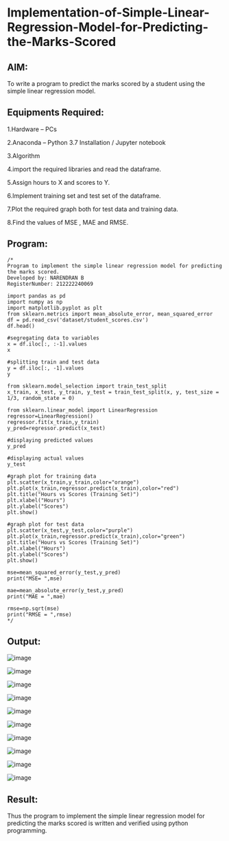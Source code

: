 # Implementation-of-Simple-Linear-Regression-Model-for-Predicting-the-Marks-Scored
## AIM:

To write a program to predict the marks scored by a student using the simple linear regression model.

## Equipments Required:

1.Hardware – PCs
 
2.Anaconda – Python 3.7 Installation / Jupyter notebook

3.Algorithm

4.import the required libraries and read the dataframe.

5.Assign hours to X and scores to Y.

6.Implement training set and test set of the dataframe.

7.Plot the required graph both for test data and training data.

8.Find the values of MSE , MAE and RMSE.

## Program:
```
/*
Program to implement the simple linear regression model for predicting the marks scored.
Developed by: NARENDRAN B
RegisterNumber: 212222240069

import pandas as pd
import numpy as np
import matplotlib.pyplot as plt
from sklearn.metrics import mean_absolute_error, mean_squared_error
df = pd.read_csv('dataset/student_scores.csv')
df.head()

#segregating data to variables
x = df.iloc[:, :-1].values
x

#splitting train and test data
y = df.iloc[:, -1].values
y

from sklearn.model_selection import train_test_split
x_train, x_test, y_train, y_test = train_test_split(x, y, test_size = 1/3, random_state = 0)

from sklearn.linear_model import LinearRegression 
regressor=LinearRegression()
regressor.fit(x_train,y_train)
y_pred=regressor.predict(x_test)

#displaying predicted values
y_pred

#displaying actual values
y_test

#graph plot for training data
plt.scatter(x_train,y_train,color="orange")
plt.plot(x_train,regressor.predict(x_train),color="red")
plt.title("Hours vs Scores (Training Set)")
plt.xlabel("Hours")
plt.ylabel("Scores")
plt.show()

#graph plot for test data
plt.scatter(x_test,y_test,color="purple")
plt.plot(x_train,regressor.predict(x_train),color="green")
plt.title("Hours vs Scores (Training Set)")
plt.xlabel("Hours")
plt.ylabel("Scores")
plt.show()

mse=mean_squared_error(y_test,y_pred)
print("MSE= ",mse)

mae=mean_absolute_error(y_test,y_pred)
print("MAE = ",mae)

rmse=np.sqrt(mse)
print("RMSE = ",rmse)
*/
```
## Output:

![image](https://user-images.githubusercontent.com/118706984/233586995-3162a75b-2ee4-4a5a-bc39-1491cd869629.png)

![image](https://user-images.githubusercontent.com/118706984/233587105-5a7e3059-e0f1-451c-ab17-67527596d7b3.png)

![image](https://user-images.githubusercontent.com/118706984/233587147-c705553c-1cc6-4969-8f5b-20bbdf0f20d5.png)

![image](https://user-images.githubusercontent.com/118706984/233587191-42c69afc-324d-4d8e-8e20-e87236a45ca8.png)

![image](https://user-images.githubusercontent.com/118706984/233587444-68a43d67-011c-43a8-96c9-81a96f178b2f.png)

![image](https://user-images.githubusercontent.com/118706984/233587521-118a7cef-b244-4736-9cfc-83c9a7a05535.png)

![image](https://user-images.githubusercontent.com/118706984/233587549-de099bff-ae63-4cce-a17a-e780dabf7a3c.png)

![image](https://user-images.githubusercontent.com/118706984/233587595-c985ccd9-a9b0-4bf2-8b76-20b000f28268.png)

![image](https://user-images.githubusercontent.com/118706984/233587637-c0b6844c-9427-4850-854d-b255797cc872.png)

![image](https://user-images.githubusercontent.com/118706984/233587671-63a5a117-beb0-4706-94de-053ba5cb79fa.png)

## Result:

Thus the program to implement the simple linear regression model for predicting the marks scored is written and verified using python programming.



